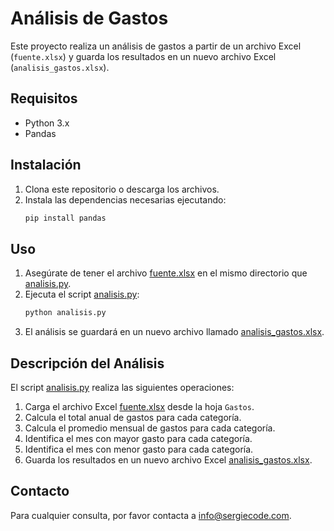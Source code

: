 # Análisis de Gastos

Este proyecto realiza un análisis de gastos a partir de un archivo Excel (`fuente.xlsx`) y guarda los resultados en un nuevo archivo Excel (`analisis_gastos.xlsx`).

## Requisitos

- Python 3.x
- Pandas

## Instalación

1. Clona este repositorio o descarga los archivos.
2. Instala las dependencias necesarias ejecutando:
    ```sh
    pip install pandas
    ```

## Uso

1. Asegúrate de tener el archivo [fuente.xlsx](http://_vscodecontentref_/0) en el mismo directorio que [analisis.py](http://_vscodecontentref_/1).
2. Ejecuta el script [analisis.py](http://_vscodecontentref_/2):
    ```sh
    python analisis.py
    ```
3. El análisis se guardará en un nuevo archivo llamado [analisis_gastos.xlsx](http://_vscodecontentref_/3).

## Descripción del Análisis

El script [analisis.py](http://_vscodecontentref_/4) realiza las siguientes operaciones:

1. Carga el archivo Excel [fuente.xlsx](http://_vscodecontentref_/5) desde la hoja `Gastos`.
2. Calcula el total anual de gastos para cada categoría.
3. Calcula el promedio mensual de gastos para cada categoría.
4. Identifica el mes con mayor gasto para cada categoría.
5. Identifica el mes con menor gasto para cada categoría.
6. Guarda los resultados en un nuevo archivo Excel [analisis_gastos.xlsx](http://_vscodecontentref_/6).

## Contacto

Para cualquier consulta, por favor contacta a [info@sergiecode.com](mailto:info@sergiecode.com).